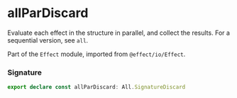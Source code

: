 # allParDiscard

Evaluate each effect in the structure in parallel, and collect the results.
For a sequential version, see `all`.

Part of the `Effect` module, imported from `@effect/io/Effect`.

### Signature

```typescript
export declare const allParDiscard: All.SignatureDiscard
```
